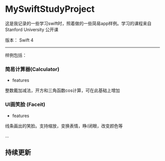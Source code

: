 # MySwiftStudyProject

这是我记录的一些学习swift时，照着做的一些简易app样例。学习的课程来自 Stanford University 公开课

版本： Swift 4


---
样例包括：
### 简易计算器(Calculator)
+ features

 整数戴加减法，开方和三角函数cos计算，可在此基础上增加
 
### UI画笑脸  (Faceit)
+ features

 线条画出的笑脸。支持缩放，变换表情，睁/闭眼，改变颜色等

...

持续更新
---


